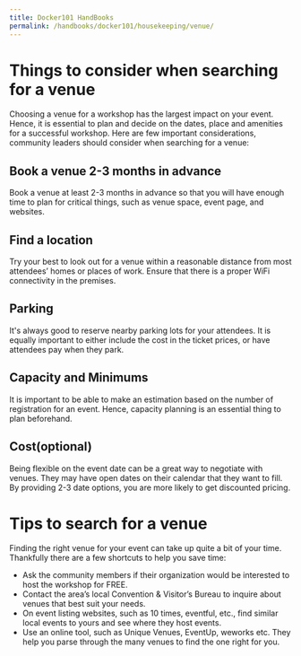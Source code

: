 ```yaml
---
title: Docker101 HandBooks
permalink: /handbooks/docker101/housekeeping/venue/
---
```


# Things to consider when searching for a venue

Choosing a venue for a workshop has the largest impact on your event. Hence, it is essential to plan and decide on the dates, place and amenities for a successful workshop. Here are few important considerations, community leaders should consider when searching for a venue:



##  Book a venue 2-3 months in advance

Book a venue at least 2-3 months in advance so that you will have enough time to plan for critical things, such as venue space, event page, and websites.


## Find a location

Try your best to look out for a venue within a reasonable distance from most attendees’ homes or places of work. Ensure that there is a proper WiFi connectivity in the premises.

## Parking

It's always good to reserve nearby parking lots for your attendees. It is equally important to either include the cost in the ticket prices, or have attendees pay when they park.

## Capacity and Minimums

It is important to be able to make an estimation based on the number of registration for an event. Hence, capacity planning is an essential thing to plan beforehand.

## Cost(optional)

Being flexible on the event date can be a great way to negotiate with venues. They may have open dates on their calendar that they want to fill. By providing 2-3 date options, you are more likely to get discounted pricing.


# Tips to search for a venue

Finding the right venue for your event can take up quite a bit of your time. Thankfully there are a few shortcuts to help you save time:

- Ask the community members if their organization would be interested to host the workshop for FREE.
- Contact the area’s local Convention & Visitor’s Bureau to inquire about venues that best suit your needs.
- On event listing websites, such as 10 times, eventful, etc., find similar local events to yours and see where they host events.
- Use an online tool, such as Unique Venues, EventUp, weworks etc. They help you parse through the many venues to find the one right for you.





